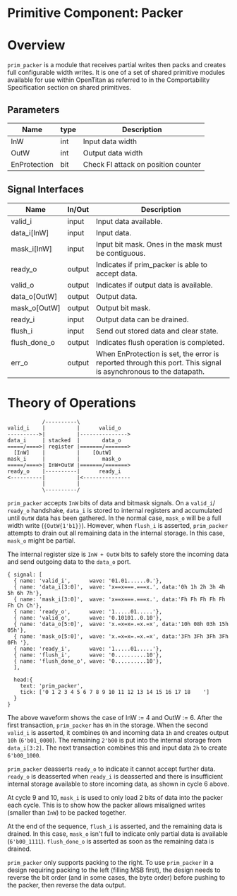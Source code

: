 # Primitive Component: Packer

# Overview

`prim_packer` is a module that receives partial writes then packs and creates
full configurable width writes. It is one of a set of shared primitive modules
available for use within OpenTitan as referred to in the Comportability
Specification section on shared primitives.

## Parameters

Name         | type | Description
-------------|------|-------------------------------------
InW          | int  | Input data width
OutW         | int  | Output data width
EnProtection | bit  | Check FI attack on position counter

## Signal Interfaces

Name         | In/Out | Description
-------------|--------|-------------
valid_i      | input  | Input data available.
data_i[InW]  | input  | Input data.
mask_i[InW]  | input  | Input bit mask. Ones in the mask must be contiguous.
ready_o      | output | Indicates if prim_packer is able to accept data.
valid_o      | output | Indicates if output data is available.
data_o[OutW] | output | Output data.
mask_o[OutW] | output | Output bit mask.
ready_i      | input  | Output data can be drained.
flush_i      | input  | Send out stored data and clear state.
flush_done_o | output | Indicates flush operation is completed.
err_o        | output | When EnProtection is set, the error is reported through this port. This signal is asynchronous to the datapath.

# Theory of Operations

```code
           /----------\
valid_i    |          |      valid_o
---------->|          |--------------->
data_i     | stacked  |       data_o
=====/====>| register |=======/=======>
  [InW]    |          |    [OutW]
mask_i     |          |       mask_o
=====/====>| InW+OutW |=======/=======>
ready_o    |----------|      ready_i
<----------|          |<---------------
           |          |
           \----------/
```

`prim_packer` accepts `InW` bits of data and bitmask signals. On a `valid_i`/
`ready_o` handshake, `data_i` is stored to internal registers and accumulated
until `OutW` data has been gathered. In the normal case, `mask_o` will be a
full width write (`{OutW{1'b1}}`). However, when `flush_i` is asserted,
`prim_packer` attempts to drain out all remaining data in the internal
storage. In this case, `mask_o` might be partial.

The internal register size is `InW + OutW` bits to safely store the incoming
data and send outgoing data to the `data_o` port.


```wavejson
{ signal: [
  { name: 'valid_i',      wave: '01.01......0.'},
  { name: 'data_i[3:0]',  wave: 'x==x===.===x.', data:'0h 1h 2h 3h 4h 5h 6h 7h'},
  { name: 'mask_i[3:0]',  wave: 'x==x===.===x.', data:'Fh Fh Fh Fh Fh Fh Ch Ch'},
  { name: 'ready_o',      wave: '1.....01.....'},
  { name: 'valid_o',      wave: '0.10101..0.10'},
  { name: 'data_o[5:0]',  wave: 'x.=x=x=.=x.=x', data:'10h 08h 03h 15h 05h'},
  { name: 'mask_o[5:0]',  wave: 'x.=x=x=.=x.=x', data:'3Fh 3Fh 3Fh 3Fh 0Fh '},
  { name: 'ready_i',      wave: '1.....01.....'},
  { name: 'flush_i',      wave: '0..........10'},
  { name: 'flush_done_o', wave: '0..........10'},
  ],

  head:{
    text: 'prim_packer',
    tick: ['0 1 2 3 4 5 6 7 8 9 10 11 12 13 14 15 16 17 18    ']
  }
}
```

The above waveform shows the case of InW := 4 and OutW := 6. After the first
transaction, `prim_packer` has `0h` in the storage. When the second `valid_i`
is asserted, it combines `0h` and incoming data `1h` and creates output `10h`
(`6'b01_0000`). The remaining `2'b00` is put into the internal storage from
`data_i[3:2]`. The next transaction combines this and input data `2h` to create
`6'b00_1000`.

`prim_packer` deasserts `ready_o` to indicate it cannot accept further data.
`ready_o` is deasserted when `ready_i` is deasserted and there is insufficient
internal storage available to store incoming data, as shown in cycle 6 above.

At cycle 9 and 10, `mask_i` is used to only load 2 bits of data into the packer
each cycle. This is to show how the packer allows misaligned writes (smaller
than `InW`) to be packed together.

At the end of the sequence, `flush_i` is asserted, and the remaining data is
drained. In this case, `mask_o` isn't full to indicate only partial data is
available (`6'b00_1111`). `flush_done_o` is asserted as soon as the remaining
data is drained.

`prim_packer` only supports packing to the right. To use `prim_packer` in a
design requiring packing to the left (filling MSB first), the design needs to
reverse the bit order (and in some cases, the byte order) before pushing to the
packer, then reverse the data output.
